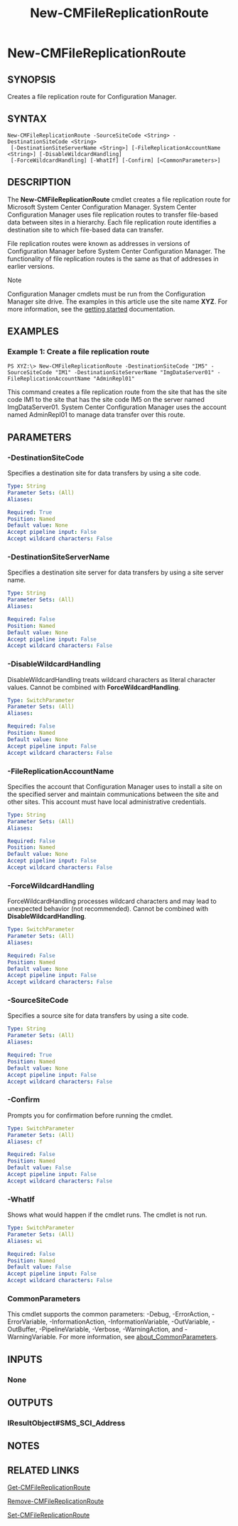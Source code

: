 ﻿---
description: Creates a file replication route for Configuration Manager.
external help file: AdminUI.PS.HS.dll-Help.xml
Module Name: ConfigurationManager
ms.date: 05/07/2019
schema: 2.0.0
title: New-CMFileReplicationRoute
---

# New-CMFileReplicationRoute

## SYNOPSIS
Creates a file replication route for Configuration Manager.

## SYNTAX

```
New-CMFileReplicationRoute -SourceSiteCode <String> -DestinationSiteCode <String>
 [-DestinationSiteServerName <String>] [-FileReplicationAccountName <String>] [-DisableWildcardHandling]
 [-ForceWildcardHandling] [-WhatIf] [-Confirm] [<CommonParameters>]
```

## DESCRIPTION
The **New-CMFileReplicationRoute** cmdlet creates a file replication route for Microsoft System Center Configuration Manager.
System Center Configuration Manager uses file replication routes to transfer file-based data between sites in a hierarchy.
Each file replication route identifies a destination site to which file-based data can transfer.

File replication routes were known as addresses in versions of Configuration Manager before System Center Configuration Manager.
The functionality of file replication routes is the same as that of addresses in earlier versions.

> [!NOTE]
> Configuration Manager cmdlets must be run from the Configuration Manager site drive.
> The examples in this article use the site name **XYZ**. For more information, see the
> [getting started](/powershell/sccm/overview) documentation.

## EXAMPLES

### Example 1: Create a file replication route
```
PS XYZ:\> New-CMFileReplicationRoute -DestinationSiteCode "IM5" -SourceSiteCode "IM1" -DestinationSiteServerName "ImgDataServer01" -FileReplicationAccountName "AdminRepl01"
```

This command creates a file replication route from the site that has the site code IM1 to the site that has the site code IM5 on the server named ImgDataServer01.
System Center Configuration Manager uses the account named AdminRepl01 to manage data transfer over this route.

## PARAMETERS

### -DestinationSiteCode
Specifies a destination site for data transfers by using a site code.

```yaml
Type: String
Parameter Sets: (All)
Aliases:

Required: True
Position: Named
Default value: None
Accept pipeline input: False
Accept wildcard characters: False
```

### -DestinationSiteServerName
Specifies a destination site server for data transfers by using a site server name.

```yaml
Type: String
Parameter Sets: (All)
Aliases:

Required: False
Position: Named
Default value: None
Accept pipeline input: False
Accept wildcard characters: False
```

### -DisableWildcardHandling
DisableWildcardHandling treats wildcard characters as literal character values. Cannot be combined with **ForceWildcardHandling**.

```yaml
Type: SwitchParameter
Parameter Sets: (All)
Aliases:

Required: False
Position: Named
Default value: None
Accept pipeline input: False
Accept wildcard characters: False
```

### -FileReplicationAccountName
Specifies the account that Configuration Manager uses to install a site on the specified server and maintain communications between the site and other sites.
This account must have local administrative credentials.

```yaml
Type: String
Parameter Sets: (All)
Aliases:

Required: False
Position: Named
Default value: None
Accept pipeline input: False
Accept wildcard characters: False
```

### -ForceWildcardHandling
ForceWildcardHandling processes wildcard characters and may lead to unexpected behavior (not recommended). Cannot be combined with **DisableWildcardHandling**.

```yaml
Type: SwitchParameter
Parameter Sets: (All)
Aliases:

Required: False
Position: Named
Default value: None
Accept pipeline input: False
Accept wildcard characters: False
```

### -SourceSiteCode
Specifies a source site for data transfers by using a site code.

```yaml
Type: String
Parameter Sets: (All)
Aliases:

Required: True
Position: Named
Default value: None
Accept pipeline input: False
Accept wildcard characters: False
```

### -Confirm
Prompts you for confirmation before running the cmdlet.

```yaml
Type: SwitchParameter
Parameter Sets: (All)
Aliases: cf

Required: False
Position: Named
Default value: False
Accept pipeline input: False
Accept wildcard characters: False
```

### -WhatIf
Shows what would happen if the cmdlet runs.
The cmdlet is not run.

```yaml
Type: SwitchParameter
Parameter Sets: (All)
Aliases: wi

Required: False
Position: Named
Default value: False
Accept pipeline input: False
Accept wildcard characters: False
```

### CommonParameters
This cmdlet supports the common parameters: -Debug, -ErrorAction, -ErrorVariable, -InformationAction, -InformationVariable, -OutVariable, -OutBuffer, -PipelineVariable, -Verbose, -WarningAction, and -WarningVariable. For more information, see [about_CommonParameters](http://go.microsoft.com/fwlink/?LinkID=113216).

## INPUTS

### None

## OUTPUTS

### IResultObject#SMS_SCI_Address

## NOTES

## RELATED LINKS

[Get-CMFileReplicationRoute](Get-CMFileReplicationRoute.md)

[Remove-CMFileReplicationRoute](Remove-CMFileReplicationRoute.md)

[Set-CMFileReplicationRoute](Set-CMFileReplicationRoute.md)


